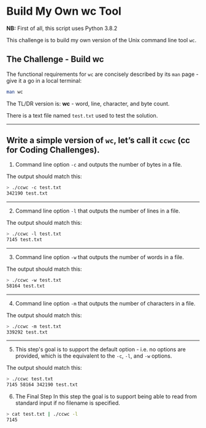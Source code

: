 # Build My Own wc Tool

**NB:** First of all, this script uses Python 3.8.2

This challenge is to build my own version of the Unix command line tool `wc`.

## The Challenge - Build wc

The functional requirements for `wc` are concisely described by its `man` page - give it a go in a local terminal:

```sh
man wc
```

The TL/DR version is: **wc** - word, line, character, and byte count.

There is a text file named `test.txt` used to test the solution.

---

Write a simple version of `wc`, let’s call it `ccwc` (cc for Coding Challenges).
---

1. Command line option `-c` and outputs the number of bytes in a file.

The output should match this:

```sh
> ./ccwc -c test.txt
342190 test.txt
```
---

2. Command line option `-l` that outputs the number of lines in a file.

The output should match this:

```sh
> ./ccwc -l test.txt
7145 test.txt
```
---

3. Command line option `-w` that outputs the number of words in a file.

The output should match this:

```sh
> ./ccwc -w test.txt
58164 test.txt
```
---

4. Command line option `-m` that outputs the number of characters in a file.

The output should match this:

```sh
> ./ccwc -m test.txt
339292 test.txt
```
---

5. This step's goal is to support the default option - i.e. no options are provided, which is the equivalent to the `-c`, `-l`, and `-w` options.

The output should match this:

```sh
> ./ccwc test.txt
7145 58164 342190 test.txt
```

6. The Final Step
In this step the goal is to support being able to read from standard input if no filename is specified.

```sh
> cat test.txt | ./ccwc -l
7145
```
